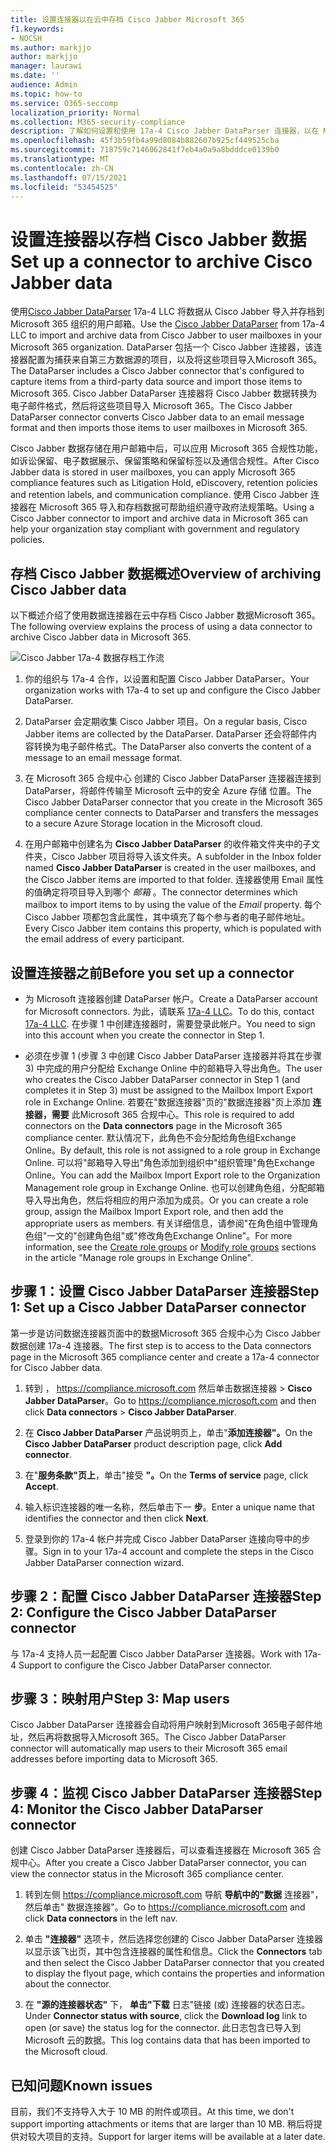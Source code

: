 ```yaml
---
title: 设置连接器以在云中存档 Cisco Jabber Microsoft 365
f1.keywords:
- NOCSH
ms.author: markjjo
author: markjjo
manager: laurawi
ms.date: ''
audience: Admin
ms.topic: how-to
ms.service: O365-seccomp
localization_priority: Normal
ms.collection: M365-security-compliance
description: 了解如何设置和使用 17a-4 Cisco Jabber DataParser 连接器，以在 Microsoft 365 中导入和存档 Cisco Jabber 数据。
ms.openlocfilehash: 45f3b59fb4a99d8084b882607b925cf449525cba
ms.sourcegitcommit: 718759c7146062841f7eb4a0a9a8bdddce0139b0
ms.translationtype: MT
ms.contentlocale: zh-CN
ms.lasthandoff: 07/15/2021
ms.locfileid: "53454525"
---
```

# <a name="set-up-a-connector-to-archive-cisco-jabber-data"></a><span data-ttu-id="5c9f0-103">设置连接器以存档 Cisco Jabber 数据</span><span class="sxs-lookup"><span data-stu-id="5c9f0-103">Set up a connector to archive Cisco Jabber data</span></span>

<span data-ttu-id="5c9f0-104">使用[Cisco Jabber DataParser](https://www.17a-4.com/jabber-dataparser/) 17a-4 LLC 将数据从 Cisco Jabber 导入并存档到 Microsoft 365 组织的用户邮箱。</span><span class="sxs-lookup"><span data-stu-id="5c9f0-104">Use the [Cisco Jabber DataParser](https://www.17a-4.com/jabber-dataparser/) from 17a-4 LLC to import and archive data from Cisco Jabber to user mailboxes in your Microsoft 365 organization.</span></span> <span data-ttu-id="5c9f0-105">DataParser 包括一个 Cisco Jabber 连接器，该连接器配置为捕获来自第三方数据源的项目，以及将这些项目导入Microsoft 365。</span><span class="sxs-lookup"><span data-stu-id="5c9f0-105">The DataParser includes a Cisco Jabber connector that's configured to capture items from a third-party data source and import those items to Microsoft 365.</span></span> <span data-ttu-id="5c9f0-106">Cisco Jabber DataParser 连接器将 Cisco Jabber 数据转换为电子邮件格式，然后将这些项目导入 Microsoft 365。</span><span class="sxs-lookup"><span data-stu-id="5c9f0-106">The Cisco Jabber DataParser connector converts Cisco Jabber data to an email message format and then imports those items to user mailboxes in Microsoft 365.</span></span>

<span data-ttu-id="5c9f0-107">Cisco Jabber 数据存储在用户邮箱中后，可以应用 Microsoft 365 合规性功能，如诉讼保留、电子数据展示、保留策略和保留标签以及通信合规性。</span><span class="sxs-lookup"><span data-stu-id="5c9f0-107">After Cisco Jabber data is stored in user mailboxes, you can apply Microsoft 365 compliance features such as Litigation Hold, eDiscovery, retention policies and retention labels, and communication compliance.</span></span> <span data-ttu-id="5c9f0-108">使用 Cisco Jabber 连接器在 Microsoft 365 导入和存档数据可帮助组织遵守政府法规策略。</span><span class="sxs-lookup"><span data-stu-id="5c9f0-108">Using a Cisco Jabber connector to import and archive data in Microsoft 365 can help your organization stay compliant with government and regulatory policies.</span></span>

## <a name="overview-of-archiving-cisco-jabber-data"></a><span data-ttu-id="5c9f0-109">存档 Cisco Jabber 数据概述</span><span class="sxs-lookup"><span data-stu-id="5c9f0-109">Overview of archiving Cisco Jabber data</span></span>

<span data-ttu-id="5c9f0-110">以下概述介绍了使用数据连接器在云中存档 Cisco Jabber 数据Microsoft 365。</span><span class="sxs-lookup"><span data-stu-id="5c9f0-110">The following overview explains the process of using a data connector to archive Cisco Jabber data in Microsoft 365.</span></span>

![Cisco Jabber 17a-4 数据存档工作流](../media/CiscoJabberDataParserConnectorWorkflow.png)

1. <span data-ttu-id="5c9f0-112">你的组织与 17a-4 合作，以设置和配置 Cisco Jabber DataParser。</span><span class="sxs-lookup"><span data-stu-id="5c9f0-112">Your organization works with 17a-4 to set up and configure the Cisco Jabber DataParser.</span></span>

2. <span data-ttu-id="5c9f0-113">DataParser 会定期收集 Cisco Jabber 项目。</span><span class="sxs-lookup"><span data-stu-id="5c9f0-113">On a regular basis, Cisco Jabber items are collected by the DataParser.</span></span> <span data-ttu-id="5c9f0-114">DataParser 还会将邮件内容转换为电子邮件格式。</span><span class="sxs-lookup"><span data-stu-id="5c9f0-114">The DataParser also converts the content of a message to an email message format.</span></span>

3. <span data-ttu-id="5c9f0-115">在 Microsoft 365 合规中心 创建的 Cisco Jabber DataParser 连接器连接到 DataParser，将邮件传输至 Microsoft 云中的安全 Azure 存储 位置。</span><span class="sxs-lookup"><span data-stu-id="5c9f0-115">The Cisco Jabber DataParser connector that you create in the Microsoft 365 compliance center connects to DataParser and transfers the messages to a secure Azure Storage location in the Microsoft cloud.</span></span>

4. <span data-ttu-id="5c9f0-116">在用户邮箱中创建名为 **Cisco Jabber DataParser** 的收件箱文件夹中的子文件夹，Cisco Jabber 项目将导入该文件夹。</span><span class="sxs-lookup"><span data-stu-id="5c9f0-116">A subfolder in the Inbox folder named **Cisco Jabber DataParser** is created in the user mailboxes, and the Cisco Jabber items are imported to that folder.</span></span> <span data-ttu-id="5c9f0-117">连接器使用 Email 属性的值确定将项目导入到哪个 *邮箱* 。</span><span class="sxs-lookup"><span data-stu-id="5c9f0-117">The connector determines which mailbox to import items to by using the value of the *Email* property.</span></span> <span data-ttu-id="5c9f0-118">每个 Cisco Jabber 项都包含此属性，其中填充了每个参与者的电子邮件地址。</span><span class="sxs-lookup"><span data-stu-id="5c9f0-118">Every Cisco Jabber item contains this property, which is populated with the email address of every participant.</span></span>

## <a name="before-you-set-up-a-connector"></a><span data-ttu-id="5c9f0-119">设置连接器之前</span><span class="sxs-lookup"><span data-stu-id="5c9f0-119">Before you set up a connector</span></span>

- <span data-ttu-id="5c9f0-120">为 Microsoft 连接器创建 DataParser 帐户。</span><span class="sxs-lookup"><span data-stu-id="5c9f0-120">Create a DataParser account for Microsoft connectors.</span></span> <span data-ttu-id="5c9f0-121">为此，请联系 [17a-4 LLC](https://www.17a-4.com/contact/)。</span><span class="sxs-lookup"><span data-stu-id="5c9f0-121">To do this, contact [17a-4 LLC](https://www.17a-4.com/contact/).</span></span> <span data-ttu-id="5c9f0-122">在步骤 1 中创建连接器时，需要登录此帐户。</span><span class="sxs-lookup"><span data-stu-id="5c9f0-122">You need to sign into this account when you create the connector in Step 1.</span></span>

- <span data-ttu-id="5c9f0-123">必须在步骤 1 (步骤 3 中创建 Cisco Jabber DataParser 连接器并将其在步骤 3) 中完成的用户分配给 Exchange Online 中的邮箱导入导出角色。</span><span class="sxs-lookup"><span data-stu-id="5c9f0-123">The user who creates the Cisco Jabber DataParser connector in Step 1 (and completes it in Step 3) must be assigned to the Mailbox Import Export role in Exchange Online.</span></span> <span data-ttu-id="5c9f0-124">若要在"数据连接器"页的"数据连接器"页上添加 **连接器，需要** 此Microsoft 365 合规中心。</span><span class="sxs-lookup"><span data-stu-id="5c9f0-124">This role is required to add connectors on the **Data connectors** page in the Microsoft 365 compliance center.</span></span> <span data-ttu-id="5c9f0-125">默认情况下，此角色不会分配给角色组Exchange Online。</span><span class="sxs-lookup"><span data-stu-id="5c9f0-125">By default, this role is not assigned to a role group in Exchange Online.</span></span> <span data-ttu-id="5c9f0-126">可以将"邮箱导入导出"角色添加到组织中"组织管理"角色Exchange Online。</span><span class="sxs-lookup"><span data-stu-id="5c9f0-126">You can add the Mailbox Import Export role to the Organization Management role group in Exchange Online.</span></span> <span data-ttu-id="5c9f0-127">也可以创建角色组，分配邮箱导入导出角色，然后将相应的用户添加为成员。</span><span class="sxs-lookup"><span data-stu-id="5c9f0-127">Or you can create a role group, assign the Mailbox Import Export role, and then add the appropriate users as members.</span></span> <span data-ttu-id="5c9f0-128">有关详细信息，请参阅"在角色[](/Exchange/permissions-exo/role-groups#create-role-groups)组中管理角色组[](/Exchange/permissions-exo/role-groups#modify-role-groups)"一文的"创建角色组"或"修改角色Exchange Online"。</span><span class="sxs-lookup"><span data-stu-id="5c9f0-128">For more information, see the [Create role groups](/Exchange/permissions-exo/role-groups#create-role-groups) or [Modify role groups](/Exchange/permissions-exo/role-groups#modify-role-groups) sections in the article "Manage role groups in Exchange Online".</span></span>

## <a name="step-1-set-up-a-cisco-jabber-dataparser-connector"></a><span data-ttu-id="5c9f0-129">步骤 1：设置 Cisco Jabber DataParser 连接器</span><span class="sxs-lookup"><span data-stu-id="5c9f0-129">Step 1: Set up a Cisco Jabber DataParser connector</span></span>

<span data-ttu-id="5c9f0-130">第一步是访问数据连接器页面中的数据Microsoft 365 合规中心为 Cisco Jabber 数据创建 17a-4 连接器。</span><span class="sxs-lookup"><span data-stu-id="5c9f0-130">The first step is to access to the Data connectors page in the Microsoft 365 compliance center and create a 17a-4 connector for Cisco Jabber data.</span></span>

1. <span data-ttu-id="5c9f0-131">转到 ， <https://compliance.microsoft.com> 然后单击数据连接器  >  **Cisco Jabber DataParser**。</span><span class="sxs-lookup"><span data-stu-id="5c9f0-131">Go to <https://compliance.microsoft.com> and then click **Data connectors** > **Cisco Jabber DataParser**.</span></span>

2. <span data-ttu-id="5c9f0-132">在 **Cisco Jabber DataParser** 产品说明页上，单击"**添加连接器"。**</span><span class="sxs-lookup"><span data-stu-id="5c9f0-132">On the **Cisco Jabber DataParser** product description page, click **Add connector**.</span></span>

3. <span data-ttu-id="5c9f0-133">在"**服务条款"页上**，单击"接受 **"。**</span><span class="sxs-lookup"><span data-stu-id="5c9f0-133">On the **Terms of service** page, click **Accept**.</span></span>

4. <span data-ttu-id="5c9f0-134">输入标识连接器的唯一名称，然后单击下一 **步**。</span><span class="sxs-lookup"><span data-stu-id="5c9f0-134">Enter a unique name that identifies the connector and then click **Next**.</span></span>

5. <span data-ttu-id="5c9f0-135">登录到你的 17a-4 帐户并完成 Cisco Jabber DataParser 连接向导中的步骤。</span><span class="sxs-lookup"><span data-stu-id="5c9f0-135">Sign in to your 17a-4 account and complete the steps in the Cisco Jabber DataParser connection wizard.</span></span>

## <a name="step-2-configure-the-cisco-jabber-dataparser-connector"></a><span data-ttu-id="5c9f0-136">步骤 2：配置 Cisco Jabber DataParser 连接器</span><span class="sxs-lookup"><span data-stu-id="5c9f0-136">Step 2: Configure the Cisco Jabber DataParser connector</span></span>

<span data-ttu-id="5c9f0-137">与 17a-4 支持人员一起配置 Cisco Jabber DataParser 连接器。</span><span class="sxs-lookup"><span data-stu-id="5c9f0-137">Work with 17a-4 Support to configure the Cisco Jabber DataParser connector.</span></span>

## <a name="step-3-map-users"></a><span data-ttu-id="5c9f0-138">步骤 3：映射用户</span><span class="sxs-lookup"><span data-stu-id="5c9f0-138">Step 3: Map users</span></span>

<span data-ttu-id="5c9f0-139">Cisco Jabber DataParser 连接器会自动将用户映射到Microsoft 365电子邮件地址，然后再将数据导入Microsoft 365。</span><span class="sxs-lookup"><span data-stu-id="5c9f0-139">The Cisco Jabber DataParser connector will automatically map users to their Microsoft 365 email addresses before importing data to Microsoft 365.</span></span>

## <a name="step-4-monitor-the-cisco-jabber-dataparser-connector"></a><span data-ttu-id="5c9f0-140">步骤 4：监视 Cisco Jabber DataParser 连接器</span><span class="sxs-lookup"><span data-stu-id="5c9f0-140">Step 4: Monitor the Cisco Jabber DataParser connector</span></span>

<span data-ttu-id="5c9f0-141">创建 Cisco Jabber DataParser 连接器后，可以查看连接器在 Microsoft 365 合规中心。</span><span class="sxs-lookup"><span data-stu-id="5c9f0-141">After you create a Cisco Jabber DataParser connector, you can view the connector status in the Microsoft 365 compliance center.</span></span>

1. <span data-ttu-id="5c9f0-142">转到左侧 <https://compliance.microsoft.com> 导航 **导航中的"数据** 连接器"，然后单击" 数据连接器"。</span><span class="sxs-lookup"><span data-stu-id="5c9f0-142">Go to <https://compliance.microsoft.com> and click **Data connectors** in the left nav.</span></span>

2. <span data-ttu-id="5c9f0-143">单击 **"连接器"** 选项卡，然后选择您创建的 Cisco Jabber DataParser 连接器以显示该飞出页，其中包含连接器的属性和信息。</span><span class="sxs-lookup"><span data-stu-id="5c9f0-143">Click the **Connectors** tab and then select the Cisco Jabber DataParser connector that you created to display the flyout page, which contains the properties and information about the connector.</span></span>

3. <span data-ttu-id="5c9f0-144">在 **"源的连接器状态"** 下， **单击"下载** 日志"链接 (或) 连接器的状态日志。</span><span class="sxs-lookup"><span data-stu-id="5c9f0-144">Under **Connector status with source**, click the **Download log** link to open (or save) the status log for the connector.</span></span> <span data-ttu-id="5c9f0-145">此日志包含已导入到 Microsoft 云的数据。</span><span class="sxs-lookup"><span data-stu-id="5c9f0-145">This log contains data that has been imported to the Microsoft cloud.</span></span>

## <a name="known-issues"></a><span data-ttu-id="5c9f0-146">已知问题</span><span class="sxs-lookup"><span data-stu-id="5c9f0-146">Known issues</span></span>

<span data-ttu-id="5c9f0-147">目前，我们不支持导入大于 10 MB 的附件或项目。</span><span class="sxs-lookup"><span data-stu-id="5c9f0-147">At this time, we don't support importing attachments or items that are larger than 10 MB.</span></span> <span data-ttu-id="5c9f0-148">稍后将提供对较大项目的支持。</span><span class="sxs-lookup"><span data-stu-id="5c9f0-148">Support for larger items will be available at a later date.</span></span>
